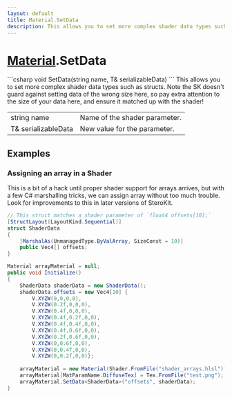 ```yaml
---
layout: default
title: Material.SetData
description: This allows you to set more complex shader data types such as structs. Note the SK doesn't guard against setting data of the wrong size here, so pay extra attention to the size of your data here, and ensure it matched up with the shader!
---
```

# [Material]({{site.url}}/Pages/Reference/Material.html).SetData

<div class='signature' markdown='1'>
```csharp
void SetData(string name, T& serializableData)
```
This allows you to set more complex shader data types such
as structs. Note the SK doesn't guard against setting data of the
wrong size here, so pay extra attention to the size of your data
here, and ensure it matched up with the shader!
</div>

|  |  |
|--|--|
|string name|Name of the shader parameter.|
|T& serializableData|New value for the parameter.|





## Examples

### Assigning an array in a Shader
This is a bit of a hack until proper shader support for arrays arrives,
but with a few C# marshalling tricks, we can assign array without too
much trouble. Look for improvements to this in later versions of
SteroKit.
```csharp
// This struct matches a shader parameter of `float4 offsets[10];`
[StructLayout(LayoutKind.Sequential)]
struct ShaderData
{
	[MarshalAs(UnmanagedType.ByValArray, SizeConst = 10)]
	public Vec4[] offsets;
}

Material arrayMaterial = null;
public void Initialize()
{
	ShaderData shaderData = new ShaderData();
	shaderData.offsets = new Vec4[10] {
		V.XYZW(0,0,0,0),
		V.XYZW(0.2f,0,0,0),
		V.XYZW(0.4f,0,0,0),
		V.XYZW(0.4f,0.2f,0,0),
		V.XYZW(0.4f,0.4f,0,0),
		V.XYZW(0.4f,0.6f,0,0),
		V.XYZW(0.2f,0.6f,0,0),
		V.XYZW(0,0.6f,0,0),
		V.XYZW(0,0.4f,0,0),
		V.XYZW(0,0.2f,0,0)};
	
	arrayMaterial = new Material(Shader.FromFile("shader_arrays.hlsl"));
	arrayMaterial[MatParamName.DiffuseTex] = Tex.FromFile("test.png");
	arrayMaterial.SetData<ShaderData>("offsets", shaderData);
}
```

